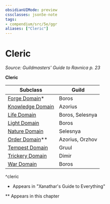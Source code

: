 ```yaml
---
obsidianUIMode: preview
cssclasses: json5e-note
tags:
- compendium/src/5e/ggr
aliases: ["Cleric"]
---
```

# Cleric
*Source: Guildmasters' Guide to Ravnica p. 23* 

**Cleric**

| Subclass | Guild |
|----------|-------|
| [Forge Domain](Mechanics/classes/cleric-forge-domain-xge.md)* | Boros |
| [Knowledge Domain](Mechanics/classes/cleric-knowledge-domain.md) | Azorius |
| [Life Domain](Mechanics/classes/cleric-life-domain.md) | Boros, Selesnya |
| [Light Domain](Mechanics/classes/cleric-light-domain.md) | Boros |
| [Nature Domain](Mechanics/classes/cleric-nature-domain.md) | Selesnya |
| [Order Domain](Mechanics/classes/cleric-order-domain-tce.md)** | Azorius, Orzhov |
| [Tempest Domain](Mechanics/classes/cleric-tempest-domain.md) | Gruul |
| [Trickery Domain](Mechanics/classes/cleric-trickery-domain.md) | Dimir |
| [War Domain](Mechanics/classes/cleric-war-domain.md) | Boros |
^cleric

* Appears in "Xanathar's Guide to Everything"

** Appears in this chapter